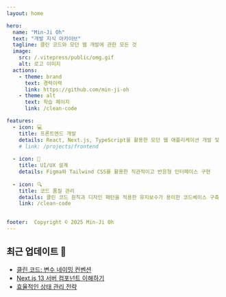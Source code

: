 ```yaml
---
layout: home

hero:
  name: "Min-Ji Oh"
  text: "개발 지식 아카이브"
  tagline: 클린 코드와 모던 웹 개발에 관한 모든 것
  image:
    src: /.vitepress/public/omg.gif
    alt: 로고 이미지
  actions:
    - theme: brand
      text: 경력이력
      link: https://github.com/min-ji-oh
    - theme: alt
      text: 학습 페이지
      link: /clean-code

features:
  - icon: 💻
    title: 프론트엔드 개발
    details: React, Next.js, TypeScript을 활용한 모던 웹 애플리케이션 개발 및 최적화 경험
    # link: /projects/frontend
    
  - icon: 🎨
    title: UI/UX 설계
    details: Figma와 Tailwind CSS를 활용한 직관적이고 반응형 인터페이스 구현
    
  - icon: 🔍
    title: 코드 품질 관리
    details: 클린 코드 원칙과 디자인 패턴을 적용한 유지보수가 용이한 코드베이스 구축
    link: /clean-code
    

footer:  Copyright © 2025 Min-Ji Oh
---
```


## 최근 업데이트 📝

- [클린 코드: 변수 네이밍 컨벤션](/clean-code)
- [Next.js 13 서버 컴포넌트 이해하기](/modern/serverside)
- [효율적인 상태 관리 전략](/modern/state)